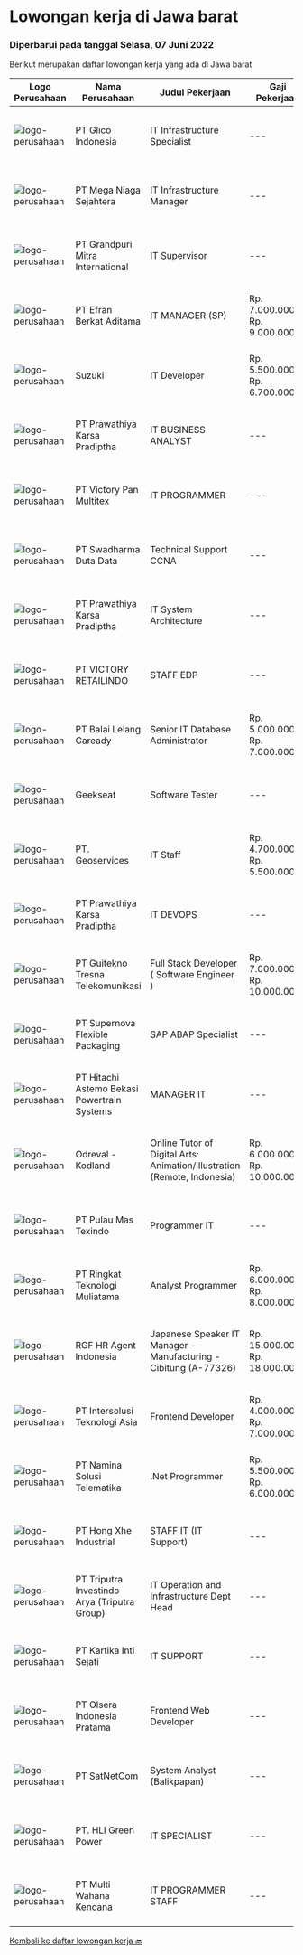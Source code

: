 
  # Lowongan kerja di Jawa barat

  ### Diperbarui pada tanggal Selasa, 07 Juni 2022

  Berikut merupakan daftar lowongan kerja yang ada di Jawa barat

  |Logo Perusahaan | Nama Perusahaan | Judul Pekerjaan | Gaji Pekerjaan | Lokasi | Deskripsi | Tanggal diunggah | Pranala |
  | -------------- | --------------- | --------------- | --------- | --------- | -------------- | ------- | ----------- |
  |![logo-perusahaan](https://image-service-cdn.seek.com.au/28445fae209eaad81190abe18c8a406a4a98762e/ee4dce1061f3f616224767ad58cb2fc751b8d2dc)|PT Glico Indonesia|IT Infrastructure Specialist|---|Karawang|This position play the role to maintain and support all IT Helpdesk and Network administration to ensure IT equipments, IT infrastructure, network...|Selasa, 07 Juni 2022|https://www.jobstreet.co.id/id/job/it-infrastructure-specialist-3909411?token=0~fe920d31-5a53-4a60-9dcf-f9f08519bce7&sectionRank=1&jobId=jobstreet-id-job-3909411|
|![logo-perusahaan](https://image-service-cdn.seek.com.au/0d72dd4f76b2631b76ef596185c3da41149e8774/ee4dce1061f3f616224767ad58cb2fc751b8d2dc)|PT Mega Niaga Sejahtera|IT Infrastructure Manager|---|Bogor|Qualification Candidate must have a minimum of Diploma from a reputable university majoring in Computer, Information System or Informatics Engineering...|Jumat, 03 Juni 2022|https://www.jobstreet.co.id/id/job/it-infrastructure-manager-3905373?token=0~fe920d31-5a53-4a60-9dcf-f9f08519bce7&sectionRank=2&jobId=jobstreet-id-job-3905373|
|![logo-perusahaan](https://image-service-cdn.seek.com.au/0f49f69b9eeec35e9ac63484213bed0ac57029ce/ee4dce1061f3f616224767ad58cb2fc751b8d2dc)|PT Grandpuri Mitra International|IT Supervisor|---|Bekasi|JOB DESCRIPTION SUPERVISOR SISTEM TEKNOLOGI INFORMASIURAIAN JABATAN 1.  IDENTITAS JABATAN Sebutan Jabatan : Supervisor Sistem Teknologi InformasiJenis...|Senin, 06 Juni 2022|https://www.jobstreet.co.id/id/job/it-supervisor-3907635?token=0~fe920d31-5a53-4a60-9dcf-f9f08519bce7&sectionRank=3&jobId=jobstreet-id-job-3907635|
|![logo-perusahaan](https://image-service-cdn.seek.com.au/9cf28ad5614a370ec7055018c3a023f3af3b0aa6/ee4dce1061f3f616224767ad58cb2fc751b8d2dc)|PT Efran Berkat Aditama|IT MANAGER (SP)|Rp. 7.000.000-Rp. 9.000.000|Sukabumi|Tugas dan Tanggung Jawab-	Mengatur maintenance dan sistem perbaikan komputer dan jaringan perusahaan.-	Mengatur dan memonitor jalannya perminataan...|Senin, 06 Juni 2022|https://www.jobstreet.co.id/id/job/it-manager-sp-3907844?token=0~fe920d31-5a53-4a60-9dcf-f9f08519bce7&sectionRank=4&jobId=jobstreet-id-job-3907844|
|![logo-perusahaan](https://image-service-cdn.seek.com.au/b4cadc7a71275bed6a962470d83337708cfb0810/ee4dce1061f3f616224767ad58cb2fc751b8d2dc)|Suzuki|IT Developer|Rp. 5.500.000-Rp. 6.700.000|Bekasi|Job Description:   Develop programs according with specifications made by system analysts Developing and managing information system  Requirements:...|Selasa, 07 Juni 2022|https://www.jobstreet.co.id/id/job/it-developer-3909655?token=0~fe920d31-5a53-4a60-9dcf-f9f08519bce7&sectionRank=5&jobId=jobstreet-id-job-3909655|
|![logo-perusahaan](https://image-service-cdn.seek.com.au/25f275779d2d36a25f086ac9b1c5b5be868683f6/ee4dce1061f3f616224767ad58cb2fc751b8d2dc)|PT Prawathiya Karsa Pradiptha|IT BUSINESS ANALYST|---|Jakarta Raya|Gathering requirement from user / client Create Mock Up Design (Ex. Using Ms Visio, etc) Create flowchart of system (Ex. Using Ms. Visio, etc)...|Selasa, 07 Juni 2022|https://www.jobstreet.co.id/id/job/it-business-analyst-3909593?token=0~fe920d31-5a53-4a60-9dcf-f9f08519bce7&sectionRank=6&jobId=jobstreet-id-job-3909593|
|![logo-perusahaan](https://image-service-cdn.seek.com.au/0136ec643bf633e15c1d8d3618247f5608185dd0/ee4dce1061f3f616224767ad58cb2fc751b8d2dc)|PT Victory Pan Multitex|IT PROGRAMMER|---|Bandung|DESKRIPSI PEKERJAAN IT PROGRAMMER:  Melaksanakan rekayasa sistem aplikasi ERP bertujuan untuk meningkatkan produktivitas dan efisiensi perusahaan...|Minggu, 05 Juni 2022|https://www.jobstreet.co.id/id/job/it-programmer-3899002?token=0~fe920d31-5a53-4a60-9dcf-f9f08519bce7&sectionRank=7&jobId=jobstreet-id-job-3899002|
|![logo-perusahaan](https://image-service-cdn.seek.com.au/e55e3708620a7ff5e7da329d1725ee01ed113417/ee4dce1061f3f616224767ad58cb2fc751b8d2dc)|PT Swadharma Duta Data|Technical Support CCNA|---|Jakarta Raya|Kualifikasi : D3- S1 bidang Teknik Informatika, Ilmu Komputer Usia 20 - 30 tahun Pengalaman di bidang IT Network 1 - 2 Tahun Menguasai bidang IT...|Senin, 06 Juni 2022|https://www.jobstreet.co.id/id/job/technical-support-ccna-3907675?token=0~fe920d31-5a53-4a60-9dcf-f9f08519bce7&sectionRank=8&jobId=jobstreet-id-job-3907675|
|![logo-perusahaan](https://image-service-cdn.seek.com.au/6c429ef17e064ec21f637a2a07c14b7b78a74501/ee4dce1061f3f616224767ad58cb2fc751b8d2dc)|PT Prawathiya Karsa Pradiptha|IT System Architecture|---|Bekasi|KUALIFIKASI : Pendidikan minimal S1 ilmu komputer/Teknologi Informasi atau setara. Minimal pengalaman dibidangnya min 4 tahun. Mampu memecahkan...|Senin, 06 Juni 2022|https://www.jobstreet.co.id/id/job/it-system-architecture-3907668?token=0~fe920d31-5a53-4a60-9dcf-f9f08519bce7&sectionRank=9&jobId=jobstreet-id-job-3907668|
|![logo-perusahaan](https://image-service-cdn.seek.com.au/b6770fae0cd5149c3706fd2a446f9e3a55c61fee/ee4dce1061f3f616224767ad58cb2fc751b8d2dc)|PT VICTORY RETAILINDO|STAFF EDP|---|Bekasi|Tugas1.  Melaksanakan tugas administrasi berupa pencatatan, dan pemeliharaan dokumen fisik2.  Merakit dan melakukan troubleshooting...|Senin, 06 Juni 2022|https://www.jobstreet.co.id/id/job/staff-edp-3907652?token=0~fe920d31-5a53-4a60-9dcf-f9f08519bce7&sectionRank=10&jobId=jobstreet-id-job-3907652|
|![logo-perusahaan](https://image-service-cdn.seek.com.au/1d54b9315fe3a804acc4d74f391ab551271bdd42/ee4dce1061f3f616224767ad58cb2fc751b8d2dc)|PT Balai Lelang Caready|Senior IT Database Administrator|Rp. 5.000.000-Rp. 7.000.000|Bekasi|Responsibilities : Analyzing, diagnosing and installation to serveral area including desktop hardware, operating system, application software, network...|Jumat, 03 Juni 2022|https://www.jobstreet.co.id/id/job/senior-it-database-administrator-3891027?token=0~fe920d31-5a53-4a60-9dcf-f9f08519bce7&sectionRank=11&jobId=jobstreet-id-job-3891027|
|![logo-perusahaan](https://image-service-cdn.seek.com.au/a94166d692fda70a364e9d5191d7ced8a65f1597/ee4dce1061f3f616224767ad58cb2fc751b8d2dc)|Geekseat|Software Tester|---|Bandung|We’re looking for an experienced Software Tester to join our Awesome Engineering Team at Bali or Bandung.As a Software Tester you will conduct tests,...|Selasa, 07 Juni 2022|https://www.jobstreet.co.id/id/job/software-tester-3909396?token=0~fe920d31-5a53-4a60-9dcf-f9f08519bce7&sectionRank=12&jobId=jobstreet-id-job-3909396|
|![logo-perusahaan](https://image-service-cdn.seek.com.au/0cb33460b1df03348b26476e119b17aea2a57dd2/ee4dce1061f3f616224767ad58cb2fc751b8d2dc)|PT. Geoservices|IT Staff|Rp. 4.700.000-Rp. 5.500.000|Cikarang|Kualifikasi: Pendidikan D3 / S1 Jurusan IT Memiliki pengalaman minimal 1 tahun Mempunyai kemampuan troubleshoot software (Windows OS dan Applikasinya)...|Kamis, 02 Juni 2022|https://www.jobstreet.co.id/id/job/it-staff-3904563?token=0~fe920d31-5a53-4a60-9dcf-f9f08519bce7&sectionRank=13&jobId=jobstreet-id-job-3904563|
|![logo-perusahaan](https://image-service-cdn.seek.com.au/25f275779d2d36a25f086ac9b1c5b5be868683f6/ee4dce1061f3f616224767ad58cb2fc751b8d2dc)|PT Prawathiya Karsa Pradiptha|IT DEVOPS|---|Bekasi|Minimum 1 year experiences as devops D3 / S1 Ilmu Komputer Fundamental Linux Experience Able to Server Install and Configuration...|Senin, 06 Juni 2022|https://www.jobstreet.co.id/id/job/it-devops-3907996?token=0~fe920d31-5a53-4a60-9dcf-f9f08519bce7&sectionRank=14&jobId=jobstreet-id-job-3907996|
|![logo-perusahaan](https://image-service-cdn.seek.com.au/c4295c0f2283caefad200781a3c9108e392ef021/ee4dce1061f3f616224767ad58cb2fc751b8d2dc)|PT Guitekno Tresna Telekomunikasi|Full Stack Developer ( Software Engineer )|Rp. 7.000.000-Rp. 10.000.000|Jakarta Raya|PT Guitekno Tresna Telekomunikasi adalah sebuah perusahaan yang bergerak di bidang Teknologi Informasi khususnya IT Softaware Development. Guitekno...|Minggu, 05 Juni 2022|https://www.jobstreet.co.id/id/job/full-stack-developer-software-engineer-3897977?token=0~fe920d31-5a53-4a60-9dcf-f9f08519bce7&sectionRank=15&jobId=jobstreet-id-job-3897977|
|![logo-perusahaan](https://image-service-cdn.seek.com.au/bdf8b0654a2794dd72b4351ab846c934e6854089/ee4dce1061f3f616224767ad58cb2fc751b8d2dc)|PT Supernova Flexible Packaging|SAP ABAP Specialist|---|Bekasi|Persyaratan: Pendidikan minimal S1 Jurusan Managemen Informasi / Sistem Informasi / Teknologi Informasi atau yang setara Memiliki pengalaman minimal 5...|Selasa, 07 Juni 2022|https://www.jobstreet.co.id/id/job/sap-abap-specialist-3909698?token=0~fe920d31-5a53-4a60-9dcf-f9f08519bce7&sectionRank=16&jobId=jobstreet-id-job-3909698|
|![logo-perusahaan](https://image-service-cdn.seek.com.au/39e5dbb3531b5a424dc11abbf70c4b122eab878a/ee4dce1061f3f616224767ad58cb2fc751b8d2dc)|PT Hitachi Astemo Bekasi Powertrain Systems|MANAGER IT|---|Jawa Barat|To resolve all type of mail, network hardware, software related problems. Maintain &amp; monitor company System (ERP), resolve any H/W issue on time....|Jumat, 03 Juni 2022|https://www.jobstreet.co.id/id/job/manager-it-3905315?token=0~fe920d31-5a53-4a60-9dcf-f9f08519bce7&sectionRank=17&jobId=jobstreet-id-job-3905315|
|![logo-perusahaan](https://image-service-cdn.seek.com.au/e0bde3e0b2dd29271175ec3e8b2f41ecafeea398/ee4dce1061f3f616224767ad58cb2fc751b8d2dc)|Odreval - Kodland|Online Tutor of Digital Arts: Animation/Illustration (Remote, Indonesia)|Rp. 6.000.000-Rp. 10.000.000|Jakarta Raya|Silakan lengkapi Google form ini sebelum mendaftar untuk memberi kami informasi lebih lanjut tentang diri Anda (pastikan nama Anda tertulis persis...|Senin, 06 Juni 2022|https://www.jobstreet.co.id/id/job/online-tutor-of-digital-arts%3A-animation-illustration-remote-indonesia-4976810/origin/my?token=0~fe920d31-5a53-4a60-9dcf-f9f08519bce7&sectionRank=18&jobId=jobstreet-my-job-4976810|
|![logo-perusahaan](https://image-service-cdn.seek.com.au/1d50a39c0a051f36f6f5afab44128e1946c779ee/ee4dce1061f3f616224767ad58cb2fc751b8d2dc)|PT Pulau Mas Texindo|Programmer IT|---|Bandung|Menguasai VB.NET dan Database. Menguasai Oracle dan SQL. Berpengalaman dalam pembuatan aplikasi. Familiar dengan Hardware Komputer. Mampu berkerja...|Jumat, 03 Juni 2022|https://www.jobstreet.co.id/id/job/programmer-it-3896693?token=0~fe920d31-5a53-4a60-9dcf-f9f08519bce7&sectionRank=19&jobId=jobstreet-id-job-3896693|
|![logo-perusahaan](https://image-service-cdn.seek.com.au/53938db939a813fa0ef2a2dd90e73107ef3b0f07/ee4dce1061f3f616224767ad58cb2fc751b8d2dc)|PT Ringkat Teknologi Muliatama|Analyst Programmer|Rp. 6.000.000-Rp. 8.000.000|Bogor|Job Description• To be able to analyst project requirement• Able to work under supervision• Should be able to record the process into the document• To...|Minggu, 05 Juni 2022|https://www.jobstreet.co.id/id/job/analyst-programmer-3897994?token=0~fe920d31-5a53-4a60-9dcf-f9f08519bce7&sectionRank=20&jobId=jobstreet-id-job-3897994|
|![logo-perusahaan](https://image-service-cdn.seek.com.au/d5868152525c083dcbedb1aa22a408e592bdf7d2/ee4dce1061f3f616224767ad58cb2fc751b8d2dc)|RGF HR Agent Indonesia|Japanese Speaker IT Manager - Manufacturing - Cibitung (A-77326)|Rp. 15.000.000-Rp. 18.000.000|Bekasi|About The Company: The working venue is in Cibitung. Our client is a Japanese Manufacturing company. Currently, they are looking for Japanese Speaker...|Jumat, 03 Juni 2022|https://www.jobstreet.co.id/id/job/japanese-speaker-it-manager-manufacturing-cibitung-a-77326-3906325?token=0~fe920d31-5a53-4a60-9dcf-f9f08519bce7&sectionRank=21&jobId=jobstreet-id-job-3906325|
|![logo-perusahaan](https://image-service-cdn.seek.com.au/bf484f9d201614144785e77a60f839ec02d79aa8/ee4dce1061f3f616224767ad58cb2fc751b8d2dc)|PT Intersolusi Teknologi Asia|Frontend Developer|Rp. 4.000.000-Rp. 7.000.000|Jakarta Raya|Responsibilities:Your duties will include (but will not be limited to): Performing or directing website updates. Developing, maintaining and...|Selasa, 07 Juni 2022|https://www.jobstreet.co.id/id/job/frontend-developer-3909632?token=0~fe920d31-5a53-4a60-9dcf-f9f08519bce7&sectionRank=22&jobId=jobstreet-id-job-3909632|
|![logo-perusahaan](https://image-service-cdn.seek.com.au/f78b1416bd4a724aaab9998b77887e0aac0c7bf9/ee4dce1061f3f616224767ad58cb2fc751b8d2dc)|PT Namina Solusi Telematika|.Net Programmer|Rp. 5.500.000-Rp. 6.000.000|Serang|Candidate must possess at least Diploma, Bachelor's Degree in Computer Science/Information Technology, Mathematics or equivalent. Required...|Sabtu, 04 Juni 2022|https://www.jobstreet.co.id/id/job/.net-programmer-3897306?token=0~fe920d31-5a53-4a60-9dcf-f9f08519bce7&sectionRank=23&jobId=jobstreet-id-job-3897306|
|![logo-perusahaan](https://image-service-cdn.seek.com.au/bc995df0dcdbd0548e505404525870bd1aa0dbdc/ee4dce1061f3f616224767ad58cb2fc751b8d2dc)|PT Hong Xhe Industrial|STAFF IT (IT Support)|---|Bekasi|Tanggung jawab: Memastikan komputer yang digunakan dapat berfungsi normal/berjalan seperti seharusnya. Harus memastikan bahwa semua komputer yang...|Kamis, 02 Juni 2022|https://www.jobstreet.co.id/id/job/staff-it-it-support-3904839?token=0~fe920d31-5a53-4a60-9dcf-f9f08519bce7&sectionRank=24&jobId=jobstreet-id-job-3904839|
|![logo-perusahaan](https://image-service-cdn.seek.com.au/1d84f78339dc414ee7320165f10c06939c86bbf4/ee4dce1061f3f616224767ad58cb2fc751b8d2dc)|PT Triputra Investindo Arya (Triputra Group)|IT Operation and Infrastructure Dept Head|---|Bandung|TGT 2022Job Desc:1. Responsible in IT related day to day activity2. Ensure high level SLA and User satisfaction3. Analyze business user needs,...|Jumat, 03 Juni 2022|https://www.jobstreet.co.id/id/job/it-operation-and-infrastructure-dept-head-3906511?token=0~fe920d31-5a53-4a60-9dcf-f9f08519bce7&sectionRank=25&jobId=jobstreet-id-job-3906511|
|![logo-perusahaan](https://image-service-cdn.seek.com.au/fca755e96bffb94b0aa264ba38668db482aa3fbf/ee4dce1061f3f616224767ad58cb2fc751b8d2dc)|PT Kartika Inti Sejati|IT SUPPORT|---|Bandung|Kualifikasi: Usia maksimal 30 tahun Pendidikan minimal S1 dari jurusan Teknologi Informasi / Teknik Informatika / Ilmu Komputer Berpengalaman sebagai...|Kamis, 02 Juni 2022|https://www.jobstreet.co.id/id/job/it-support-3904998?token=0~fe920d31-5a53-4a60-9dcf-f9f08519bce7&sectionRank=26&jobId=jobstreet-id-job-3904998|
|![logo-perusahaan](https://image-service-cdn.seek.com.au/90e9bb2e5bcac40b68d491aafb34203d371349a1/ee4dce1061f3f616224767ad58cb2fc751b8d2dc)|PT Olsera Indonesia Pratama|Frontend Web Developer|---|Jakarta Raya|Responsibilities: Development in an AGILE environment Create good product with accessibility and security compliance Create good product with...|Sabtu, 04 Juni 2022|https://www.jobstreet.co.id/id/job/frontend-web-developer-3890847?token=0~fe920d31-5a53-4a60-9dcf-f9f08519bce7&sectionRank=27&jobId=jobstreet-id-job-3890847|
|![logo-perusahaan](https://image-service-cdn.seek.com.au/6108f58b8d52b8e5523830ee4b11d6074377e515/ee4dce1061f3f616224767ad58cb2fc751b8d2dc)|PT SatNetCom|System Analyst (Balikpapan)|---|Balikpapan|Skills Good in English written, reading and speaking Proficient in One or more Programming Language (ex. C#, VB.Net, Python) Strong understanding of...|Sabtu, 04 Juni 2022|https://www.jobstreet.co.id/id/job/system-analyst-balikpapan-3890737?token=0~fe920d31-5a53-4a60-9dcf-f9f08519bce7&sectionRank=28&jobId=jobstreet-id-job-3890737|
|![logo-perusahaan](https://image-service-cdn.seek.com.au/d1113e95d03065382634c37b0ed1148d0b58006a/ee4dce1061f3f616224767ad58cb2fc751b8d2dc)|PT. HLI Green Power|IT SPECIALIST|---|Karawang|Job responsibilities: Manage information technology and computer systems Plan, organize, control and evaluate IT and electronic data operations Manage...|Jumat, 03 Juni 2022|https://www.jobstreet.co.id/id/job/it-specialist-3905365?token=0~fe920d31-5a53-4a60-9dcf-f9f08519bce7&sectionRank=29&jobId=jobstreet-id-job-3905365|
|![logo-perusahaan](https://image-service-cdn.seek.com.au/8a21d582e50f0d132f214ae36bd88b23e5a42b73/ee4dce1061f3f616224767ad58cb2fc751b8d2dc)|PT Multi Wahana Kencana|IT PROGRAMMER STAFF|---|Bandung|Deskripsi pekerjaan : Menerima, memprioritaskan, dan menyelesaikan permintaan bantuan IT. Instalasi dan software maintenance. Membuat aplikasi baik...|Sabtu, 04 Juni 2022|https://www.jobstreet.co.id/id/job/it-programmer-staff-3907185?token=0~fe920d31-5a53-4a60-9dcf-f9f08519bce7&sectionRank=30&jobId=jobstreet-id-job-3907185|


  [Kembali ke daftar lowongan kerja 🔙](../README.md#daftar-lowongan-kerja)
  